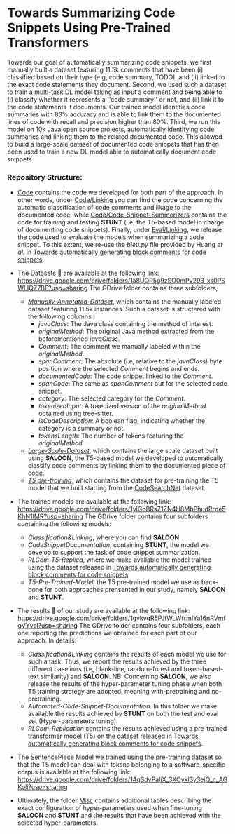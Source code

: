 # Towards Summarizing Code Snippets Using Pre-Trained Transformers

Towards our goal of automatically summarizing code snippets, we first manually built a dataset featuring 11.5k comments that have been (i) classified based on their type (e.g, code summary, TODO), and (ii) linked to the exact code statements they document. Second, we used such a dataset to train a multi-task DL model taking as input a comment and being able to (i) classify whether it represents a ''code summary'' or not, and (ii) link it to the code statements it documents. Our trained model identifies code summaries with 83% accuracy and is able to link them to the documented lines of code with recall and precision higher than 80%. Third, we run this model on 10k Java open source projects, automatically identifying code summaries and linking them to the related documented code. This allowed to build a large-scale dataset of documented code snippets that has then been used to train a new DL model able to automatically document code snippets.

### Repository Structure:

  - <a href="https://github.com/snippet-summarization/icse23/tree/main/Code">Code</a> contains the code we developed for both part of the approach. In other words, under <a href="https://github.com/snippet-summarization/icse23/tree/main/Code/Linking">Code/Linking</a> you can find the code concerning the automatic classification of code comments and likage to the documented code, while <a href="https://github.com/snippet-summarization/icse23/tree/main/Code/Code-Snippet-Summarizers/T5">Code/Code-Snippet-Summerizers</a> contains the code for training and testing **STUNT** (i.e, the T5-based model in charge of documenting code snippets).
  Finally, under <a href="https://github.com/snippet-summarization/icse23/tree/main/Code/Eval">Eval/Linking</a>, we release the code used to evaluate the models when summarizing a code snippet. To this extent, we re-use the *bleu.py* file provided by Huang *et al.* in
  <a href="https://github.com/huangshh/RLComGen/blob/master/bleu.py">Towards automatically generating block comments for code snippets</a>.

  - The Datasets :open_file_folder: are available at the following link: https://drive.google.com/drive/folders/1a8UOR5g9zSO0mPv293_xs0PSWLlQZ7BF?usp=sharing
      The GDrive folder contains three subfolders,
       * <a href="">*Manually-Annotated-Dataset*</a>, which contains the manually labeled dataset featuring 11.5k instances. Such a dataset is structered with the following columns:
          *  *javaClass*: The Java class containing the method of interest.
          *  *originalMethod*: The original Java method extracted from the beforementioned *javaClass*.
          *  *Comment*: The comment we manually labeled within the *originalMethod*.
          *  *spanComment*: The absolute (i.e, relative to the *javaClass*) byte position where the selected *Comment* begins and ends.
          *  *documentedCode*: The code snippet linked to the *Comment*.
          *  *spanCode*: The same as *spanComment* but for the selected code snippet.
          *  *category*: The selected category for the *Comment*.
          *  *tokenizedInput*: A tokenized version of the *originalMethod* obtained using tree-sitter.
          *  *isCodeDescription*: A boolean flag, indicating whether the category is a summary or not.
          *  *tokensLength*: The number of tokens featuring the *originalMethod*.
       * <a href="">*Large-Scale-Dataset*</a>, which contains the large scale dataset built using **SALOON**, the T5-based model we developed to automatically classify code comments by linking them to the documented piece of code.
       * <a href="">*T5 pre-training*</a>, which contains the dataset for pre-training the T5 model that we built starting from the <a href="https://github.com/github/CodeSearchNet">CodeSearchNet</a> dataset.

  - The trained models are available at the following link: https://drive.google.com/drive/folders/1ylGbBRsZ1ZN4H8MbPhudRrpe5KhN1IMR?usp=sharing
    The GDrive folder contains four subfolders containing the following models:
    * *Classification&Linking*, where you can find **SALOON**.
    * *CodeSnippetDocumentation*, containing **STUNT**, the model we develop to support the task of code snippet summarization.
    * *RLCom-T5-Replica*, where we make available the model trained using the dataset released in <a href="https://www.sciencedirect.com/science/article/pii/S0950584920301427?casa_token=jW82qRE6oDgAAAAA:Af44jxT9CVnaz7wdFu_KPJx--aawBaVmLtyFLXavZLirD5meTexlR6_gf-CdOMVZMhvWkdB54mY">Towards automatically generating block comments for code snippets</a>  
    * *T5-Pre-Trained-Model*, the T5 pre-trained model we use as back-bone for both approaches prensented in our study, namely **SALOON** and **STUNT**.

  - The results :page_facing_up: of our study are available at the following link: https://drive.google.com/drive/folders/1gvkvqR5PJtW_WfrmIYa16nRVmfqVYvsI?usp=sharing
The GDrive folder contains four subfolders, each one reporting the predictions we obtained for each part of our approach.
In details:
    * *Classification&Linking* contains the results of each model we use for such a task. Thus, we report the results achieved by the three different baselines (i.e, blank-line, random-forest and token-based-text similarity) and **SALOON**.
    NB: Concerning **SALOON**, we also release the results of the hyper-parameter tuning phase when both T5 training strategy are adopted, meaning with-pretraining and no-pretraining.
    * *Automated-Code-Snippet-Documentation*. In this folder we make available the results achieved by **STUNT** on both the test and eval set (Hyper-parameters tuning).
    * *RLCom-Replication* contains the results achieved using a pre-trained transformer model (T5) on the dataset released in <a href="https://www.sciencedirect.com/science/article/pii/S0950584920301427?casa_token=jW82qRE6oDgAAAAA:Af44jxT9CVnaz7wdFu_KPJx--aawBaVmLtyFLXavZLirD5meTexlR6_gf-CdOMVZMhvWkdB54mY">Towards automatically generating block comments for code snippets</a>.

  - The SentencePiece Model we trained using the pre-training dataset so that the T5 model can deal with tokens belonging to a software-specific corpus is available at the following link: https://drive.google.com/drive/folders/14qSdyPaIjX_3XOykl3y3ejQ_c_AGKoli?usp=sharing
  
  - Ultimately, the folder <a href="https://github.com/snippet-summarization/icse23/tree/main/Misc">Misc</a> contains additional tables describing the exact configuration of hyper-parameters used when fine-tuning **SALOON** and **STUNT** and the results that have been achieved with the selected hyper-parameters.
